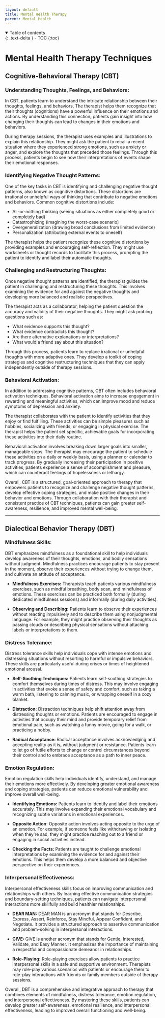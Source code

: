 ```yaml
---
layout: default
title: Mental Health Therapy
parent: Mental Health
---
```

<details open markdown="block">
  <summary>
    Table of contents
  </summary>
  {: .text-delta }
- TOC
{:toc}
</details>


# Mental Health Therapy Techniques

##  Cognitive-Behavioral Therapy (CBT)

### Understanding Thoughts, Feelings, and Behaviors:

In CBT, patients learn to understand the intricate relationship between their thoughts, feelings, and behaviors. The therapist helps them recognize that their thoughts (cognitions) have a powerful influence on their emotions and actions. By understanding this connection, patients gain insight into how changing their thoughts can lead to changes in their emotions and behaviors.

During therapy sessions, the therapist uses examples and illustrations to explain this relationship. They might ask the patient to recall a recent situation where they experienced strong emotions, such as anxiety or anger, and explore the thoughts that preceded those feelings. Through this process, patients begin to see how their interpretations of events shape their emotional responses.

### Identifying Negative Thought Patterns:

One of the key tasks in CBT is identifying and challenging negative thought patterns, also known as cognitive distortions. These distortions are irrational or unhelpful ways of thinking that contribute to negative emotions and behaviors. Common cognitive distortions include:

- All-or-nothing thinking (seeing situations as either completely good or completely bad)
- Catastrophizing (imagining the worst-case scenario)
- Overgeneralization (drawing broad conclusions from limited evidence)
- Personalization (attributing external events to oneself)

The therapist helps the patient recognize these cognitive distortions by providing examples and encouraging self-reflection. They might use worksheets or thought records to facilitate this process, prompting the patient to identify and label their automatic thoughts.

### Challenging and Restructuring Thoughts:

Once negative thought patterns are identified, the therapist guides the patient in challenging and restructuring these thoughts. This involves examining the evidence for and against the negative thoughts and developing more balanced and realistic perspectives.

The therapist acts as a collaborator, helping the patient question the accuracy and validity of their negative thoughts. They might ask probing questions such as:

- What evidence supports this thought?
- What evidence contradicts this thought?
- Are there alternative explanations or interpretations?
- What would a friend say about this situation?

Through this process, patients learn to replace irrational or unhelpful thoughts with more adaptive ones. They develop a toolkit of coping strategies and cognitive restructuring techniques that they can apply independently outside of therapy sessions.

### Behavioral Activation:

In addition to addressing cognitive patterns, CBT often includes behavioral activation techniques. Behavioral activation aims to increase engagement in rewarding and meaningful activities, which can improve mood and reduce symptoms of depression and anxiety.

The therapist collaborates with the patient to identify activities that they enjoy or find fulfilling. These activities can be simple pleasures such as hobbies, socializing with friends, or engaging in physical exercise. The therapist helps the patient set specific, achievable goals for incorporating these activities into their daily routine.

Behavioral activation involves breaking down larger goals into smaller, manageable steps. The therapist may encourage the patient to schedule these activities on a daily or weekly basis, using a planner or calendar to track progress. By gradually increasing their participation in positive activities, patients experience a sense of accomplishment and pleasure, which can counteract feelings of hopelessness or lethargy.

Overall, CBT is a structured, goal-oriented approach to therapy that empowers patients to recognize and challenge negative thought patterns, develop effective coping strategies, and make positive changes in their behavior and emotions. Through collaboration with their therapist and consistent practice of CBT techniques, patients can gain greater self-awareness, resilience, and improved mental well-being.

---

## Dialectical Behavior Therapy (DBT)

### Mindfulness Skills:

DBT emphasizes mindfulness as a foundational skill to help individuals develop awareness of their thoughts, emotions, and bodily sensations without judgment. Mindfulness practices encourage patients to stay present in the moment, observe their experiences without trying to change them, and cultivate an attitude of acceptance.

- **Mindfulness Exercises:** Therapists teach patients various mindfulness exercises, such as mindful breathing, body scan, and mindfulness of emotions. These exercises can be practiced both formally (during dedicated mindfulness sessions) and informally (during daily activities).

- **Observing and Describing:** Patients learn to observe their experiences without reacting impulsively and to describe them using nonjudgmental language. For example, they might practice observing their thoughts as passing clouds or describing physical sensations without attaching labels or interpretations to them.

### Distress Tolerance:

Distress tolerance skills help individuals cope with intense emotions and distressing situations without resorting to harmful or impulsive behaviors. These skills are particularly useful during crises or times of heightened emotional arousal.

- **Self-Soothing Techniques:** Patients learn self-soothing strategies to comfort themselves during times of distress. This may involve engaging in activities that evoke a sense of safety and comfort, such as taking a warm bath, listening to calming music, or wrapping oneself in a cozy blanket.

- **Distraction:** Distraction techniques help shift attention away from distressing thoughts or emotions. Patients are encouraged to engage in activities that occupy their mind and provide temporary relief from emotional pain, such as watching a funny movie, going for a walk, or practicing a hobby.

- **Radical Acceptance:** Radical acceptance involves acknowledging and accepting reality as it is, without judgment or resistance. Patients learn to let go of futile efforts to change or control circumstances beyond their control and to embrace acceptance as a path to inner peace.

### Emotion Regulation:

Emotion regulation skills help individuals identify, understand, and manage their emotions more effectively. By developing greater emotional awareness and coping strategies, patients can reduce emotional vulnerability and improve overall well-being.

- **Identifying Emotions:** Patients learn to identify and label their emotions accurately. This may involve expanding their emotional vocabulary and recognizing subtle variations in emotional experiences.

- **Opposite Action:** Opposite action involves acting opposite to the urge of an emotion. For example, if someone feels like withdrawing or isolating when they're sad, they might practice reaching out to a friend or engaging in social activities instead.

- **Checking the Facts:** Patients are taught to challenge emotional interpretations by examining the evidence for and against their emotions. This helps them develop a more balanced and objective perspective on their experiences.

### Interpersonal Effectiveness:

Interpersonal effectiveness skills focus on improving communication and relationships with others. By learning effective communication strategies and boundary-setting techniques, patients can navigate interpersonal interactions more skillfully and build healthier relationships.

- **DEAR MAN:** DEAR MAN is an acronym that stands for Describe, Express, Assert, Reinforce, Stay Mindful, Appear Confident, and Negotiate. It provides a structured approach to assertive communication and problem-solving in interpersonal interactions.

- **GIVE:** GIVE is another acronym that stands for Gentle, Interested, Validate, and Easy Manner. It emphasizes the importance of maintaining a respectful and compassionate demeanor in relationships.

- **Role-Playing:** Role-playing exercises allow patients to practice interpersonal skills in a safe and supportive environment. Therapists may role-play various scenarios with patients or encourage them to role-play interactions with friends or family members outside of therapy sessions.

Overall, DBT is a comprehensive and integrative approach to therapy that combines elements of mindfulness, distress tolerance, emotion regulation, and interpersonal effectiveness. By mastering these skills, patients can develop greater self-awareness, emotional resilience, and interpersonal effectiveness, leading to improved overall functioning and well-being.